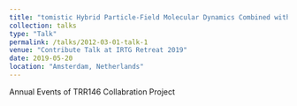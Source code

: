 ```yaml
---
title: "tomistic Hybrid Particle-Field Molecular Dynamics Combined with Slip-Springs: Restoring Entangled Dynamics to Simulations of Polymer Melts"
collection: talks
type: "Talk"
permalink: /talks/2012-03-01-talk-1
venue: "Contribute Talk at IRTG Retreat 2019"
date: 2019-05-20
location: "Amsterdam, Netherlands"
---
```


Annual Events of TRR146 Collabration Project
